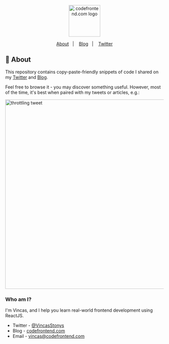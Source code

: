<p align="center">
  <a href="https://codefrontend.com" >
    <img width="100px" src="https://images2.imgbox.com/9a/58/BDqeOqR5_o.png" alt="codefrontend.com logo">
  </a>
</p>

<p align="center">
  <a href="#-about">About</a>&nbsp;&nbsp;&nbsp;|&nbsp;&nbsp;&nbsp;
  <a href="https://codefrontend.com">Blog</a>&nbsp;&nbsp;&nbsp;|&nbsp;&nbsp;&nbsp;
  <a href="https://twitter.com/VincasStonys">Twitter</a>
</p>

## 📃 About

This repository contains copy-paste-friendly snippets of code I shared on my [Twitter](https://twitter.com/VincasStonys) and [Blog](https://codefrontend.com).

Feel free to browse it - you may discover something useful. However, most of the time, it's best when paired with my tweets or articles, e.g.:

<a href="https://twitter.com/VincasStonys/status/1562539823184826368?s=20&t=p1SlRAZyFHAxyPKQ5pcNaA" >
  <img width="600px" src="https://images2.imgbox.com/2a/46/8MFbbnDs_o.jpeg" alt="throttling tweet">
</a>

### Who am I?

I'm Vincas, and I help you learn real-world frontend development using ReactJS.

- Twitter - [@VincasStonys](https://twitter.com/VincasStonys)
- Blog - [codefrontend.com](https://codefrontend.com)
- Email - vincas@codefrontend.com
